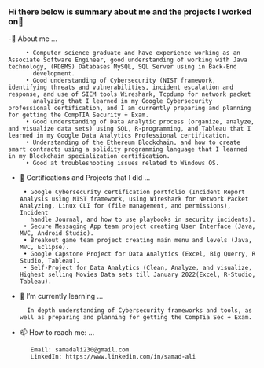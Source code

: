 ### Hi there below is summary about me and the projects I worked on👋


   -🙂 About me ...
      
         • Computer science graduate and have experience working as an Associate Software Engineer, good understanding of working with Java technology, (RDBMS) Databases MySQL, SQL Server using in Back-End 
           development.
         • Good understanding of Cybersecurity (NIST framework, identifying threats and vulnerabilities, incident escalation and response, and use of SIEM tools Wireshark, Tcpdump for network packet 
           analyzing that I learned in my Google Cybersecurity professional certification, and I am currently preparing and planning for getting the CompTIA Security + Exam.
         • Good understanding of Data Analytic process (organize, analyze, and visualize data sets) using SQL, R-programming, and Tableau that I learned in my Google Data Analytics Professional certification.
         • Understanding of the Ethereum Blockchain, and how to create smart contracts using a solidity programming language that I learned in my Blockchain specialization certification.
         • Good at troubleshooting issues related to Windows OS.

 - 🔭 Certifications and Projects that I did ...
    
        • Google Cybersecurity certification portfolio (Incident Report Analysis using NIST framework, using Wireshark for Network Packet Analyzing, Linux CLI for (file management, and permissions), Incident 
          handle Journal, and how to use playbooks in security incidents).
        • Secure Messaging App team project creating User Interface (Java, MVC, Android Studio).
        • Breakout game team project creating main menu and levels (Java, MVC, Eclipse).
        • Google Capstone Project for Data Analytics (Excel, Big Querry, R Studio, Tableau).
        • Self-Project for Data Analytics (Clean, Analyze, and visualize, Highest selling Movies Data sets till January 2022(Excel, R-Studio, Tableau).
  
- 🌱 I’m currently learning ...
      
        In depth understanding of Cybersecurity frameworks and tools, as well as preparing and planning for getting the CompTia Sec + Exam.
      
- 📫 How to reach me: ...

         Email: samadali230@gmail.com
         LinkedIn: https://www.linkedin.com/in/samad-ali
